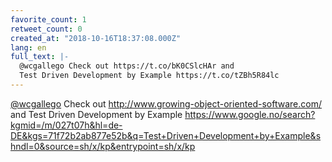 ```yaml
---
favorite_count: 1
retweet_count: 0
created_at: "2018-10-16T18:37:08.000Z"
lang: en
full_text: |-
  @wcgallego Check out https://t.co/bK0CSlcHAr and
  Test Driven Development by Example https://t.co/tZBh5R84lc
---
```


[@wcgallego](https://twitter.com/wcgallego) Check out
<http://www.growing-object-oriented-software.com/> and Test Driven Development
by Example
<https://www.google.no/search?kgmid=/m/027t07h&hl=de-DE&kgs=71f72b2ab877e52b&q=Test+Driven+Development+by+Example&shndl=0&source=sh/x/kp&entrypoint=sh/x/kp>
